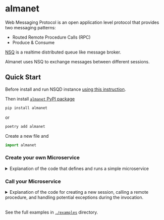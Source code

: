# almanet

Web Messaging Protocol is an open application level protocol that provides two messaging patterns:
- Routed Remote Procedure Calls (RPC)
- Produce & Consume

[NSQ](https://nsq.io/) is a realtime distributed queue like message broker.

Almanet uses NSQ to exchange messages between different sessions.

## Quick Start

Before install and run NSQD instance [using this instruction](https://nsq.io/overview/quick_start.html).

Then install [`almanet` PyPI package](https://pypi.org/project/almanet/)

```sh
pip install almanet
```

or

```sh
poetry add almanet
```

Create a new file and

```python
import almanet
```

### Create your own Microservice

<details>
<summary>Explanation of the code that defines and runs a simple microservice</summary>

#### Define your instance of microservice
```python
example_service = almanet.new_service(
    "localhost:4150",
    prefix="net.example"
)
```

_Arguments_:
- the TCP addresses of the NSQ instances
- prefix for the service's procedures, helping in identifying and organizing them

#### Define your custom exception
```python
class denied(almanet.rpc_error):
    """Custom RPC exception"""
```

This custom exception can be raised within procedures to signal specific error conditions to the caller.

#### Define your remote procedure to call
```python
@example_service.procedure
async def greeting(
    session: almanet.Almanet,
    payload: str,
) -> str:
    """Procedure that returns greeting message"""
    if payload == "guest":
        raise denied()
    return f"Hello, {payload}!"
```

Decorator `@example_service.procedure` registers the `greeting` function as a remote procedure for the `example_service`.

Arguments:
- payload is a data that was passed during invocation.
- session is a joined service, instance of `almanet.Almanet`

It raises the custom denied exception, indicating that this payload is not allowed if `payload` is `"guest"`.
Otherwise, it returns a greeting message.

#### At the end of the file
```python
if __name__ == "__main__":
    example_service.serve()
```

Starts the service, making it ready to handle incoming RPC requests.

#### Finally

Run your module using the python command
</details>

### Call your Microservice

<details>
<summary>Explanation of the code for creating a new session, calling a remote procedure, and handling potential exceptions during the invocation.</summary>

#### Create a new session
```python
session = almanet.new_session("localhost:4150")
```

_Arguments_:
- the TCP addresses of the NSQ instances

#### Calling the Remote Procedure
```python
async with session:
    result = await session.call("net.example.greeting", "Aidar")
    print(result.payload)
```

`async with session` ensures that the session is properly managed and closed after use.
Calls the remote procedure `net.example.greeting` with the payload `"Aidar"`.
Raises `TimeoutError` if procedure not found or request timed out.
`result.payload` contains the result of the procedure execution.

#### Catching remote procedure exceptions
```python
async with session:
    try:
        await session.call("net.example.greeting", "guest")
    except almanet.rpc_error as e:
        print("during call net.example.greeting('guest'):", e)
```

The `try` block attempts to call the `net.example.greeting` procedure with the payload `"guest"`.
If an exception occurs during the call, specifically an `almanet.rpc_error`,
it is caught by the `except` block.

#### Finally

Run your module using the python command
</details>

<br />

See the full examples in [`./examples`](/examples) directory.

